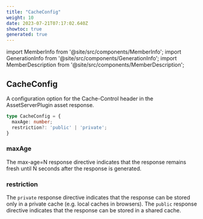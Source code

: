 ```yaml
---
title: "CacheConfig"
weight: 10
date: 2023-07-21T07:17:02.640Z
showtoc: true
generated: true
---
```

<!-- This file was generated from the Vendure source. Do not modify. Instead, re-run the "docs:build" script -->
import MemberInfo from '@site/src/components/MemberInfo';
import GenerationInfo from '@site/src/components/GenerationInfo';
import MemberDescription from '@site/src/components/MemberDescription';


## CacheConfig

<GenerationInfo sourceFile="packages/asset-server-plugin/src/types.ts" sourceLine="52" packageName="@vendure/asset-server-plugin" />

A configuration option for the Cache-Control header in the AssetServerPlugin asset response.

```ts title="Signature"
type CacheConfig = {
  maxAge: number;
  restriction?: 'public' | 'private';
}
```

<div className="members-wrapper">

### maxAge

<MemberInfo kind="property" type="number"   />

The max-age=N response directive indicates that the response remains fresh until N seconds after the response is generated.
### restriction

<MemberInfo kind="property" type="'public' | 'private'"   />

The `private` response directive indicates that the response can be stored only in a private cache (e.g. local caches in browsers).
The `public` response directive indicates that the response can be stored in a shared cache.


</div>
